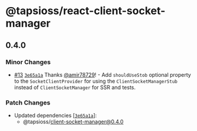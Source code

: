 # @tapsioss/react-client-socket-manager

## 0.4.0

### Minor Changes

- [#13](https://github.com/Tap30/client-socket-manager/pull/13)
  [`3e65a1a`](https://github.com/Tap30/client-socket-manager/commit/3e65a1aa25397fbace87876ea33f6dd10f8b9cae)
  Thanks [@amir78729](https://github.com/amir78729)! - Add `shouldUseStob`
  optional property to the `SocketClientProvider` for using the
  `ClientSocketManagerStub` instead of `ClientSocketManager` for SSR and tests.

### Patch Changes

- Updated dependencies
  [[`3e65a1a`](https://github.com/Tap30/client-socket-manager/commit/3e65a1aa25397fbace87876ea33f6dd10f8b9cae)]:
  - @tapsioss/client-socket-manager@0.4.0
